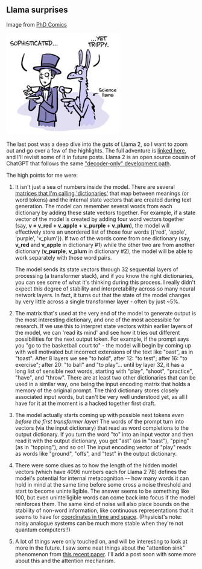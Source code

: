 ## Llama surprises

Image from [PhD Comics](https://phdcomics.com/comics/archive.php?comicid=1959)

<img src="/docs/assets/img/PhD-llama.png" target="_blank" rel="noreferrer noopener" alt="Llama transformer diagram" width="300" />

The last post was a deep dive into the guts of Llama 2, so I want to zoom out and go over a 
few of the highlights.  The full adventure is [linked here](https://landrewwray.github.io/2023/10/19/Inside-LLaMA-2.html), and I'll revisit some of it in future posts.  Llama 2 is an open source cousin of ChatGPT that follows the same ["decoder-only" development path](https://www.interconnects.ai/p/llm-development-paths).

The high points for me were:

1. It isn't just a sea of numbers inside the model.  There are several [matrices that I'm calling 'dictionaries'](https://github.com/landrewwray/landrewwray.github.io/blob/main/_posts/2023-10-19-Inside-LLaMA-2.md#2b-internal-dictionaries-of-an-llm) that map between meanings (or word tokens) and the internal state vectors that are created during text generation.  The model can remember several words from each dictionary by adding these state vectors together.  For example, if a state vector of the model is created by adding four word vectors together (say, **v = v_red + v_apple + v_purple + v_plum**), the model will effectively store an unordered list of those four words ({'red', 'apple', 'purple', 'v_plum'}). If two of the words come from one dictionary (say, **v_red** and **v_apple** in dictionary \#1) while the other two are from another dictionary (**v_purple**, **v_plum** in dictionary \#2), the model will be able to work separately with those word pairs.
  
   The model sends its state vectors through 32 sequential layers of processing (a transformer stack), and if you know the right dictionaries, you can see some of what it's thinking during this process.  I really didn't expect this degree of stability and interpretability across so many neural network layers.  In fact, it turns out that the state of the model changes by very little across a single transformer layer - often by just ~5%.

3. The matrix that's used at the very end of the model to generate output is the most interesting dictionary, and one of the most accessible for research. If we use this to interpret state vectors within earlier layers of the model, we can 'read its mind' and see how it tries out different 
possibilities for the next output token. For example, if the prompt says you "go to the basketball court to" - the model will begin by coming up with well motivated but incorrect extensions of the text like "oast", as in "toast". After 8 layers we see "to hold", after 12: "to test"; after 16: "to exercise"; after 20: "to ball" and "to play"... until by layer 32, it has a long list of sensible next words, starting with "play", "shoot", "practice", "have", and "throw". There are at least two other dictionaries that can be used in a similar way, one being the input encoding matrix that holds a memory of the original prompt. The third dictionary stores closely associated input words, but can't be very well understood yet, as all I have for it at the moment is a hacked together first draft.

5. The model actually starts coming up with possible next tokens *even before the first transformer layer!*  The words of the prompt turn into vectors (via the input dictionary) that read as word completions to the output dictionary.  If you turn the word "to" into an input vector and then 
read it with the output dictionary, you get "ast" (as in "toast"), "pping" (as in "topping"), and so on!  The input encoding vector of "play" reads as words like "ground", "offs", and "test" in the output dictionary.

8. There were some clues as to how the length of the hidden model vectors (which have 4096 numbers each for Llama 2 7B) defines 
the model's potential for internal metacognition -- how many words it can hold in mind at the same time before some 
cross a noise threshold and start to become unintelligible. The answer seems to be something like 100, but even unintelligible
words can come back into focus if the model reinforces them.  The same kind of noise will also place bounds on the
stability of non-word information, like continuous representations that it seems to have for
<a href = "https://arxiv.org/abs/2310.02207" target = "_blank" rel = "noreferrer noopener">coordinates in time and space</a>.
(Physicist's note: noisy analogue systems can be much more stable when they're not quantum computers!!)

9. A lot of things were only touched on, and will be interesting to look at more in the future.  I saw some neat things about the "attention sink" phenomenon from
<a href = "https://arxiv.org/abs/2309.17453" target = "_blank" rel = "noreferrer noopener">this recent paper</a>.  I'll
add a post soon with some more about this and the attention mechanism.

